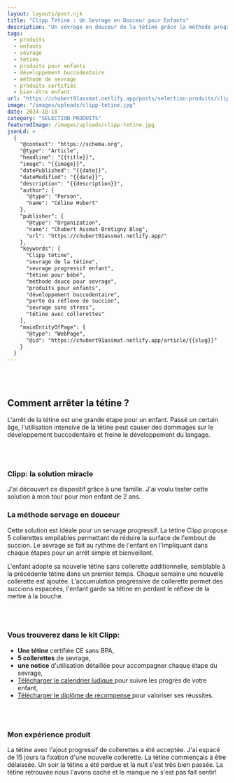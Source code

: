 ```yaml
---
layout: layouts/post.njk
title: "Clipp Tétine : Un Sevrage en Douceur pour Enfants"
description: "Un sevrage en douceur de la tétine grâce la méthode progressive avec le dispositif Clipp."
tags: 
  - produits
  - enfants
  - sevrage
  - tétine
  - produits pour enfants
  - développement buccodentaire
  - méthode de sevrage
  - produits certifiés
  - bien-être enfant
url: "https://chubert91assmat.netlify.app/posts/selection-produits/clipp/"
image: "/images/uploads/clipp-tetine.jpg"
date: 2024-10-18
category: "SELECTION PRODUITS"
featuredImage: /images/uploads/clipp-tetine.jpg
jsonLd: >
  {
    "@context": "https://schema.org",
    "@type": "Article",
    "headline": "{{title}}",
    "image": "{{image}}",
    "datePublished": "{{date}}",
    "dateModified": "{{date}}",
    "description": "{{description}}",
    "author": {
      "@type": "Person",
      "name": "Céline Hubert"
    },
    "publisher": {
      "@type": "Organization",
      "name": "Chubert Assmat Brétigny Blog",
      "url": "https://chubert91assmat.netlify.app/"
    },
    "keywords": [
      "Clipp tétine", 
      "sevrage de la tétine", 
      "sevrage progressif enfant", 
      "tétine pour bébé", 
      "méthode douce pour sevrage", 
      "produits pour enfants", 
      "développement buccodentaire", 
      "perte du réflexe de succion", 
      "sevrage sans stress", 
      "tétine avec collerettes"
    ],
    "mainEntityOfPage": {
      "@type": "WebPage",
      "@id": "https://chubert91assmat.netlify.app/article/{{slug}}"
    }
  }
---
```


<br><br>

## **Comment arrêter la tétine ?**
L'arrêt de la tétine est une grande étape pour un enfant. Passé un certain âge, l'utilisation intensive de la tétine peut causer des dommages sur le développement buccodentaire et freine le développement du langage. 

<br><br>

### **Clipp: la solution miracle**
J'ai découvert ce dispositif grâce à une famille. J'ai voulu tester cette solution à mon tour pour mon enfant de 2 ans.

### **La méthode servage en douceur**
Cette solution est idéale pour un servage progressif. La tétine Clipp propose 5 collerettes empilables permettant de réduire la surface de l'embout de succion. Le sevrage se fait au rythme de l'enfant en l'impliquant dans chaque étapes pour un arrêt simple et bienveillant.

L'enfant adopte sa nouvelle tétine sans collerette additionnelle, semblable à la précédente tétine dans un premier temps. Chaque semaine une nouvelle collerette est ajoutée. L'accumulation progressive de collerette permet des succions espacées, l'enfant garde sa tétine en perdant le réflexe de la mettre à la bouche.

<br><br>

### **Vous trouverez dans le kit Clipp:**
- **Une tétine** certifiée CE sans BPA,
- **5 collerettes**  de sevrage,
- **une notice**  d'utilisation détaillée pour accompagner chaque étape du sevrage,
- <a href="https://www.clipp.fr/wp-content/uploads/2024/02/calendrier-pour-arreter-la-tetine.pdf" target="_blank" class="styled-link-article">
       Télécharger le calendrier ludique
  </a>pour suivre les progrès de votre enfant,
- <a href="https://www.clipp.fr/wp-content/uploads/2024/02/DIPLOME-CLIPP-ARRET-TETINE.pdf" target="_blank" class="styled-link-article">
      Télécharger le diplôme de récompense
  </a>pour valoriser ses réussites.

<br><br>

### **Mon expérience produit**
La tétine avec l'ajout progressif de collerettes a été acceptée. J'ai espacé de 15 jours la fixation d'une nouvelle collerette. La tétine commençais à être délaissée. Un soir la tétine a été perdue et la nuit s'est très bien passée. La tétine retrouvée nous l'avons caché et le manque ne s'est pas fait sentir!

